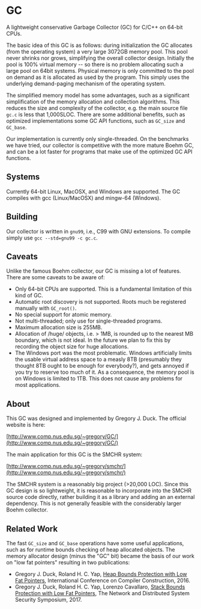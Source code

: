 GC
==

A lightweight conservative Garbage Collector (GC) for C/C++ on 64-bit CPUs.

The basic idea of this GC is as follows: during initialization the GC
allocates (from the operating system) a very large 3072GB memory pool.
This pool never shrinks nor grows, simplifying the overall collector design.
Initially the pool is 100% virtual memory -- so there is no problem
allocating such a large pool on 64bit systems.  Physical memory is only
committed to the pool on demand as it is allocated as used by the program.
This simply uses the underlying demand-paging mechanism of the operating
system.

The simplified memory model has some advantages, such as a significant
simplification of the memory allocation and collection algorithms.  This
reduces the size and complexity of the collector, e.g. the main source file
`gc.c` is less that 1,000SLOC.  There are some additional benefits, such as
optimized implementations some GC API functions, such as `GC_size` and
`GC_base`.

Our implementation is currently only single-threaded.  On the benchmarks we
have tried, our collector is competitive with the more mature Boehm GC, and
can be a lot faster for programs that make use of the optimized GC API
functions.

Systems
-------

Currently 64-bit Linux, MacOSX, and Windows are supported.  The GC compiles
with gcc (Linux/MacOSX) and mingw-64 (Windows).

Building
--------

Our collector is written in `gnu99`, i.e., C99 with GNU extensions.  To
compile simply use `gcc --std=gnu99 -c gc.c`.

Caveats
-------

Unlike the famous Boehm collector, our GC is missing a lot of features.
There are some caveats to be aware of:
* Only 64-bit CPUs are supported.  This is a fundamental limitation of this
  kind of GC.
* Automatic root discovery is not supported.  Roots much be registered
  manually with `GC_root()`.
* No special support for atomic memory.
* Not multi-threaded; only use for single-threaded programs.
* Maximum allocation size is 255MB.
* Allocation of /huge/ objects, i.e. > 1MB, is rounded up to the nearest
  MB boundary, which is not ideal.  In the future we plan to fix this by
  recording the object size for huge allocations.
* The Windows port was the most problematic.  Windows artificially limits the
  usable virtual address space to a measly 8TB (presumably they thought 8TB
  ought to be enough for everybody?), and gets annoyed if you try to
  reserve too much of it.  As a consequence, the memory pool is on Windows is
  limited to 1TB.  This does not cause any problems for most applications.

About
-----

This GC was designed and implemented by Gregory J. Duck.  The official website
is here:

[http://www.comp.nus.edu.sg/~gregory/GC/](http://www.comp.nus.edu.sg/~gregory/GC/)

The main application for this GC is the SMCHR system:

[http://www.comp.nus.edu.sg/~gregory/smchr/](http://www.comp.nus.edu.sg/~gregory/smchr/)

The SMCHR system is a reasonably big project (>20,000 LOC).  Since this GC
design is so lightweight, it is reasonable to incorporate into the SMCHR source
code directly, rather building it as a library and adding an an external
dependency.  This is not generally feasible with the considerably larger Boehm
collector.

Related Work
------------

The fast `GC_size` and `GC_base` operations have some useful applications, such
as for runtime bounds checking of heap allocated objects.  The memory
allocator design (minus the "GC" bit) became the basis of our work on "low fat
pointers" resulting in two publications:
* Gregory J. Duck, Roland H. C. Yap,
  [Heap Bounds Protection with Low Fat Pointers](https://www.comp.nus.edu.sg/~gregory/papers/cc16lowfatptrs.pdf),
  International Conference on Compiler Construction, 2016.
* Gregory J. Duck, Roland H. C. Yap, Lorenzo Cavallaro,
  [Stack Bounds Protection with Low Fat Pointers](https://www.comp.nus.edu.sg/~gregory/papers/ndss17stack.pdf),
  The Network and Distributed System Security Symposium, 2017.

